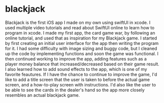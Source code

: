 # blackjack
Blackjack is the first iOS app I made on my own using swiftUI in xcode. I used multiple video tutorials and read about SwiftUI online to learn how to program in xcode. I made my first app, the card game war, by following an online tutorial, and used that as inspiration for my Blackjack game. I started by first creating an initial user interface for the app then writing the program for it. I had some difficulty with image sizing and buggy code, but I cleaned up the code by implementing functions and soon the game was functional. I then continued working to improve the app, adding features such as a player money balance that increased/decreased based on their game result. I also learned how to add sound effects to the app, which is one of my favorite feautures. If I have the chance to continue to improve the game, I'd like to add a title screen that the user is taken to before the actual game screen, and a how-to-play screen with instructions. I'd also like the user to be able to see the cards in the dealer's hand so the app more closely resembles an actual blackjack game.
